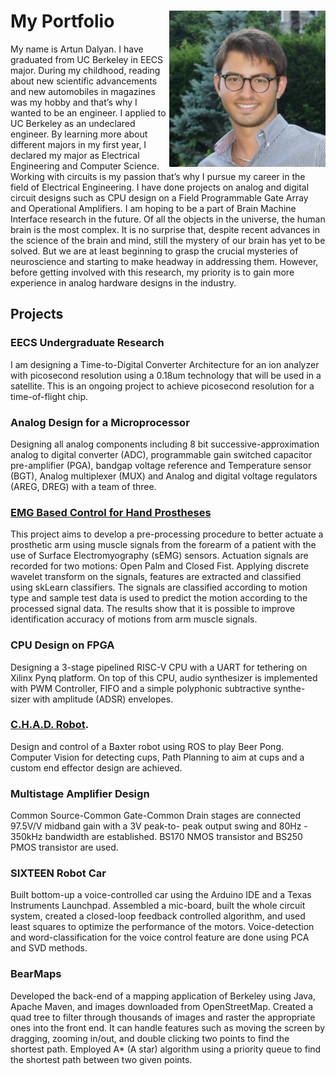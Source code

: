 

# My Portfolio                                                        <img align = "right" src= "Bio-Photo.jpeg" width = "250" height= "250">

My name is Artun Dalyan. I have graduated from UC Berkeley in EECS major. During my childhood, reading about new scientific advancements and new automobiles in magazines was my hobby and that’s why I wanted to be an engineer. I applied to UC Berkeley as an undeclared engineer. By learning more about different majors in my first year, I declared my major as Electrical Engineering and Computer Science. Working with circuits is my passion that’s why I pursue my career in the field of Electrical Engineering. I have done projects on analog and digital circuit designs such as CPU design on a Field Programmable Gate Array and Operational Amplifiers. I am hoping to be a part of Brain Machine Interface research in the future. Of all the objects in the universe, the human brain is the most complex. It is no surprise that, despite recent advances in the science of the brain and mind, still the mystery of our brain has yet to be solved. But we are at least beginning to grasp the crucial mysteries of neuroscience and starting to make headway in addressing them. However, before getting involved with this research, my priority is to gain more experience in analog hardware designs in the industry.




## Projects

### EECS Undergraduate Research 
I am designing a Time-to-Digital Converter Architecture for an ion analyzer with picosecond resolution using a 0.18um technology that will be used in a satellite. This is an ongoing project to achieve picosecond resolution for a time-of-flight chip.

### Analog Design for a Microprocessor
Designing all analog components including 8 bit successive-approximation analog to digital converter (ADC), programmable gain switched capacitor pre-amplifier (PGA), bandgap voltage reference and Temperature sensor (BGT), Analog multiplexer (MUX) and Analog and digital voltage regulators (AREG, DREG) with a team of three.

### [EMG Based Control for Hand Prostheses](https://minabeshay.github.io/sEMGProjectWebsite)
This project aims to develop a pre-processing procedure to better actuate a prosthetic arm using muscle signals from the forearm of a patient with the use of Surface Electromyography (sEMG) sensors. Actuation signals are recorded for two motions: Open Palm and Closed Fist. Applying discrete wavelet transform on the signals, features are extracted and classified using skLearn classifiers. The signals are classified according to motion type and sample test data is used to predict the motion according to the processed signal data. The results show that it is possible to improve identification accuracy of motions from arm muscle signals.

### CPU Design on FPGA
Designing a 3-stage pipelined RISC-V CPU with a UART for tethering on Xilinx Pynq platform. On top of this CPU, audio synthesizer is implemented with PWM Controller, FIFO and a simple polyphonic subtractive synthe- sizer with amplitude (ADSR) envelopes.

### [C.H.A.D. Robot](https://chad-bot.github.io/Beer-Pong).
Design and control of a Baxter robot using ROS to play Beer Pong.
Computer Vision for detecting cups, Path Planning to aim at cups and a custom end effector design are achieved.

### Multistage Amplifier Design
Common Source-Common Gate-Common Drain stages are connected 97.5V/V midband gain with a 3V peak-to- peak output swing and 80Hz - 350kHz bandwidth are established. BS170 NMOS transistor and BS250 PMOS transistor are used.

### SIXTEEN Robot Car
Built bottom-up a voice-controlled car using the Arduino IDE and a Texas Instruments Launchpad.
Assembled a mic-board, built the whole circuit system, created a closed-loop feedback controlled algorithm, and
used least squares to optimize the performance of the motors.
Voice-detection and word-classification for the voice control feature are done using PCA and SVD methods.

### BearMaps
Developed the back-end of a mapping application of Berkeley using Java, Apache Maven, and images downloaded from OpenStreetMap.
Created a quad tree to filter through thousands of images and raster the appropriate ones into the front end. It can handle features such as moving the screen by dragging, zooming in/out, and double clicking two points to find the shortest path.
Employed A* (A star) algorithm using a priority queue to find the shortest path between two given points.

